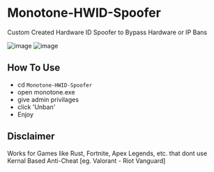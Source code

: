# Monotone-HWID-Spoofer
Custom Created Hardware ID Spoofer to Bypass Hardware or IP Bans
<br>

![image](https://github.com/user-attachments/assets/067b610c-8cd7-483a-80f1-a7d5d9fd17cf)
![image](https://github.com/user-attachments/assets/aca635ca-005f-4f0c-9b03-d59082805ed3)



## How To Use

* cd `Monotone-HWID-Spoofer`
* open monotone.exe
* give admin privilages
* click 'Unban'
* Enjoy

## Disclaimer
Works for Games like Rust, Fortnite, Apex Legends, etc. that dont use Kernal Based Anti-Cheat [eg. Valorant - Riot Vanguard]

